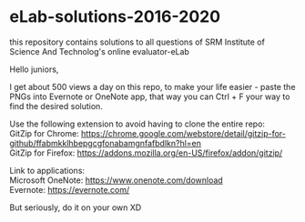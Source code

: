 # eLab-solutions-2016-2020
this repository contains solutions to all questions of SRM Institute of Science And Technolog's online evaluator-eLab  

Hello juniors,

I get about 500 views a day on this repo, to make your life easier - paste the PNGs into Evernote or OneNote app, that way you can Ctrl + F your way to find the desired solution.  

Use the following extension to avoid having to clone the entire repo:  
GitZip for Chrome: https://chrome.google.com/webstore/detail/gitzip-for-github/ffabmkklhbepgcgfonabamgnfafbdlkn?hl=en  
GitZip for Firefox: https://addons.mozilla.org/en-US/firefox/addon/gitzip/

Link to applications:  
Microsoft OneNote: https://www.onenote.com/download  
Evernote: https://evernote.com/  

But seriously, do it on your own XD
